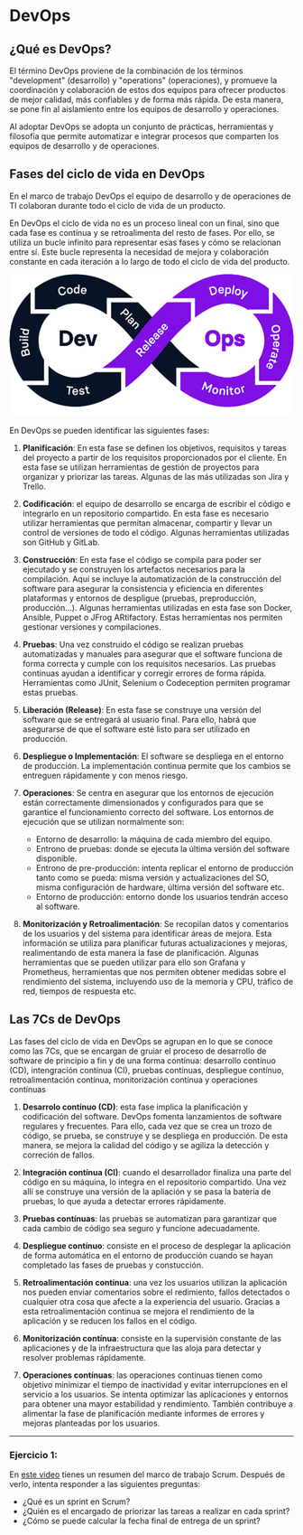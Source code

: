 # DevOps

## ¿Qué es DevOps?

El término DevOps proviene de la combinación de los términos "development" (desarrollo) y "operations" (operaciones), y promueve la coordinación y colaboración de estos dos equipos para ofrecer productos de mejor calidad, más confiables y de forma más rápida. De esta manera, se pone fin al aislamiento entre los equipos de desarrollo y operaciones.

Al adoptar DevOps se adopta un conjunto de prácticas, herramientas y filosofía que permite automatizar e integrar procesos que comparten los equipos de desarrollo y de operaciones.


## Fases del ciclo de vida en DevOps

En el marco de trabajo DevOps el equipo de desarrollo y de operaciones de TI colaboran durante todo el ciclo de vida de un producto. 

En DevOps el ciclo de vida no es un proceso lineal con un final, sino que cada fase es contínua y se retroalimenta del resto de fases. Por ello, se utiliza un bucle infinito para representar esas fases y cómo se relacionan entre sí. Este bucle representa la necesidad de mejora y colaboración constante en cada iteración a lo largo de todo el ciclo de vida del producto.
 
<p align="center">
  <img src="devopsJ.png">
</p>

En DevOps se pueden identificar las siguientes fases:

1. **Planificación**: En esta fase se definen los objetivos, requisitos y tareas del proyecto a partir de los requisitos proporcionados por el cliente. En esta fase se utilizan herramientas de gestión de proyectos para organizar y priorizar las tareas. Algunas de las más utilizadas son Jira y Trello.

2. **Codificación**: el equipo de desarrollo se encarga de escribir el código e integrarlo en un repositorio compartido. En esta fase es necesario utilizar herramientas que permitan almacenar, compartir y llevar un control de versiones de todo el código. Algunas herramientas utilizadas son GitHub y GitLab.
   
3. **Construcción**: En esta fase el código se compila para poder ser ejecutado y se construyen los artefactos necesarios para la compilación. Aquí se incluye la automatización de la construcción del software para asegurar la consistencia y eficiencia en diferentes plataformas y entornos de despligue (pruebas, preproducción, producción...). Algunas herramientas utilizadas en esta fase son Docker, Ansible, Puppet o JFrog ARtifactory. Estas herramientas nos permiten gestionar versiones y compilaciones. 

4. **Pruebas**: Una vez construido el código se realizan pruebas automatizadas y manuales para asegurar que el software funciona de forma correcta y cumple con los requisitos necesarios. Las pruebas continuas ayudan a identificar y corregir errores de forma rápida. Herramientas como JUnit, Selenium o Codeception permiten programar estas pruebas.

5. **Liberación (Release)**: En esta fase se construye una versión del software que se entregará al usuario final. Para ello, habrá que asegurarse de que el software esté listo para ser utilizado en producción.

6. **Despliegue o Implementación**: El software se despliega en el entorno de producción. La implementación continua permite que los cambios se entreguen rápidamente y con menos riesgo.

7. **Operaciones**: Se centra en asegurar que los entornos de ejecución están correctamente dimensionados y configurados para que se garantice el funcionamiento correcto del software. Los entornos de ejecución que se utilizan normalmente son:
   - Entorno de desarrollo: la máquina de cada miembro del equipo.
   - Entrono de pruebas: donde se ejecuta la última versión del software disponible.
   - Entrono de pre-producción: intenta replicar el entorno de producción tanto como se pueda: misma versión y actualizaciones del SO, misma configuración de hardware, última versión del software etc.
   - Entorno de producción: entorno donde los usuarios tendrán acceso al software.
   
9. **Monitorización y Retroalimentación**: Se recopilan datos y comentarios de los usuarios y del sistema para identificar áreas de mejora. Esta información se utiliza para planificar futuras actualizaciones y mejoras, realimentando de esta manera la fase de planificación. Algunas herramientas que se pueden utilizar para ello son Grafana y Prometheus, herramientas que nos permiten obtener medidas sobre el rendimiento del sistema, incluyendo uso de la memoria y CPU, tráfico de red, tiempos de respuesta etc. 

## Las 7Cs de DevOps
Las fases del ciclo de vida en DevOps se agrupan en lo que se conoce como las 7Cs, que se encargan de gruiar el proceso de desarrollo de software de principio a fin y de una forma contínua: desarrollo contínuo (CD), intengración contínua (CI), pruebas contínuas, despliegue contínuo, retroalimentación contínua, monitorización contínua y operaciones contínuas

1. **Desarrolo contínuo (CD)**: esta fase implica la planificación y codificación del software. DevOps fomenta lanzamientos de software regulares y frecuentes. Para ello, cada vez que se crea un trozo de código, se prueba, se construye y se despliega en producción. De esta manera, se mejora la calidad del código y se agiliza la detección y correción de fallos.
   
3. **Integración contínua (CI)**: cuando el desarrollador finaliza una parte del código en su máquina, lo integra en el repositorio compartido. Una vez allí se construye una versión de la apliación y se pasa la batería de pruebas, lo que ayuda a detectar errores rápidamente.
   
7. **Pruebas contínuas**: las pruebas se automatizan para garantizar que cada cambio de código sea seguro y funcione adecuadamente.

9. **Despliegue contínuo**: consiste en el proceso de desplegar la aplicación de forma automática en el entorno de producción cuando se hayan completado las fases de pruebas y constucción.
   
10. **Retroalimentación contínua**: una vez los usuarios utilizan la aplicación nos pueden enviar comentarios sobre el redimiento, fallos detectados o cualquier otra cosa que afecte a la experiencia del usuario. Gracias a esta retroalimentación continua se mejora el rendimiento de la aplicación y se reducen los fallos en el código.
    
12. **Monitorización contínua**: consiste en la supervisión constante de las aplicaciones y de la infraestructura que las aloja para detectar y resolver problemas rápidamente.
   

14. **Operaciones contínuas**: las operaciones continuas tienen como objetivo minimizar el tiempo de inactividad y evitar interrupciones en el servicio a los usuarios. Se intenta optimizar las aplicaciones y entornos para obtener una mayor estabilidad y rendimiento. También contribuye a alimentar la fase de planificación mediante informes de errores y mejoras planteadas por los usuarios.


---

### Ejercicio 1:

En [este video](https://www.youtube.com/watch?v=XU0llRltyFM)  tienes un resumen del marco de trabajo Scrum. Después de verlo, intenta responder a las siguientes preguntas:

- ¿Qué es un sprint en Scrum?
- ¿Quién es el encargado de priorizar las tareas a realizar en cada sprint?
- ¿Cómo se puede calcular la fecha final de entrega de un sprint?
